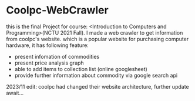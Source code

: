 # Coolpc-WebCrawler

this is the final Project for course: \<Introduction to Computers and Programming\>(NCTU 2021 Fall). I made a web crawler to get information from coolpc's website. which is a popular website for purchasing computer hardware, it has following feature:
* present infomation of commodities
* present price analysis graph
* able to add items to collection list (online googlesheet)
* provide further information about commodity via google search api

2023/11 edit: coolpc had changed their website architecture, further update await...
